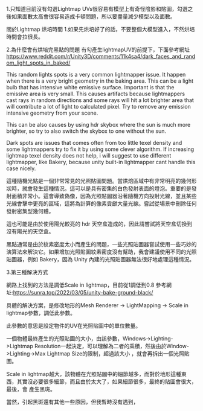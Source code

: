1.只知道目前沒有勾選Lightmap UVs很容易有模型上有奇怪陰影和貼圖，勾選之後如果面數太高會很容易造成卡頓問題，所以要盡量減少模型以及面數。


關於Lightmap 烘培時間
1.如果先烘培好了的話，不要整個大模型進入，不然烘培時間會拉很長。

2.為什麼會有烘培完黑點的問題
有勾產生lightmapUV的前提下，下面參考網址
https://www.reddit.com/r/Unity3D/comments/11k4sa4/dark_faces_and_random_light_spots_in_baked/

This random lights spots is a very common lightmapper issue. It happen when there is a very bright geometry in the baking area. This can be a light bulb that has intensive white emissive surface. Important is that the emissive area is very small. This causes artifacts because lightmappers cast rays in random directions and some rays will hit a lot brighter area that will contribute a lot of light to calculated pixel. Try to remove any emission intensive geometry from your scene.

This can be also causes by using hdr skybox where the sun is much more brighter, so try to also switch the skybox to one without the sun.

Dark spots are issues that comes often from too little texel density and some lightmappers try to fix it by using some clever algorithm. If increasing lightmap texel density does not help, i will suggest to use different lightmapper, like Bakery, because unity built-in lightmapper cant handle this case nicely.

這種隨機光點是一個非常常見的光照貼圖問題。當烘焙區域中有非常明亮的幾何形狀時，就會發生這種情況。這可以是具有密集的白色發射表面的燈泡。重要的是發射面積非常小。這會導致偽像，因為光照貼圖器沿著隨機方向投射光線，並且某些光線會擊中更亮的區域，這將為計算的像素貢獻大量光線。嘗試從場景中刪除任何發射密集型幾何體。

這也可能是由於使用陽光較亮的 hdr 天空盒造成的，因此請嘗試將天空盒切換到沒有陽光的天空盒。

黑點通常是由於紋素密度太小而產生的問題，一些光照貼圖器嘗試使用一些巧妙的演算法來解決它。如果增加光照貼圖紋素密度沒有幫助，我會建議使用不同的光照貼圖器，例如 Bakery，因為 Unity 內建的光照貼圖器無法很好地處理這種情況。

3.第三種解決方式

網路上找到的方法是調低Scale in lightmap，目前從1調低到0.8
參考網址:https://sunra.top/2022/03/05/unity-bake-ground-black/

具體的解決方案，是修改地形的Mesh Renderer -> LightMapping -> Scale in lightmap參數，調低此參數。

此參數的意思是設定物件的UV在光照貼圖中的單位數量。

一個物體最終產生的光照貼圖的大小，由該參數，Windows->Lighting->Lightmap Resolution一起決定，可以理解為二者的乘積，然後由於Window->Lighting->Max Lightmap Size的限制，超過該大小 ，就會再拆出一個光照貼圖。

Scale in lightmap越大，該物體在光照貼圖中的細節越多，而對於地形這種東西，其實沒必要很多細節，而且由於太大了，如果細節很多，最終的貼圖會很大，最後，會 產生黑斑。

當然，引起黑斑還有其他一些原因，但我暫時沒有遇到，